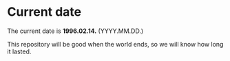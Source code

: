 # Current date

The current date is **1996.02.14.** (YYYY.MM.DD.)

This repository will be good when the world ends, so we will know how long it lasted.